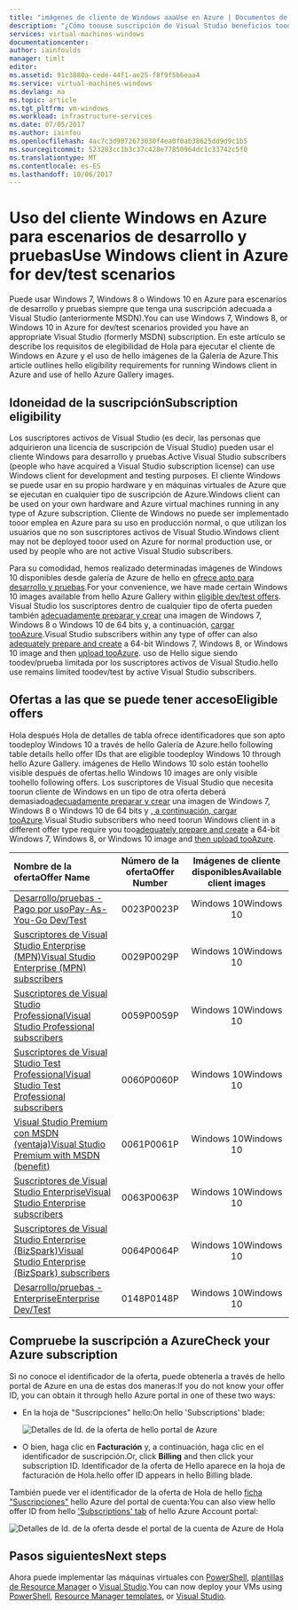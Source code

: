 ```yaml
---
title: "imágenes de cliente de Windows aaaUse en Azure | Documentos de Microsoft"
description: "¿Cómo toouse suscripción de Visual Studio beneficios toodeploy Windows 7, Windows 8 o Windows 10 en Azure para escenarios de desarrollo/pruebas"
services: virtual-machines-windows
documentationcenter: 
author: iainfoulds
manager: timlt
editor: 
ms.assetid: 91c3880a-cede-44f1-ae25-f8f9f5b6eaa4
ms.service: virtual-machines-windows
ms.devlang: na
ms.topic: article
ms.tgt_pltfrm: vm-windows
ms.workload: infrastructure-services
ms.date: 07/05/2017
ms.author: iainfou
ms.openlocfilehash: 4ac7c3d9872673030f4ea0f0ab38625dd9d9c1b5
ms.sourcegitcommit: 523283cc1b3c37c428e77850964dc1c33742c5f0
ms.translationtype: MT
ms.contentlocale: es-ES
ms.lasthandoff: 10/06/2017
---
```

# <a name="use-windows-client-in-azure-for-devtest-scenarios"></a><span data-ttu-id="11b05-103">Uso del cliente Windows en Azure para escenarios de desarrollo y pruebas</span><span class="sxs-lookup"><span data-stu-id="11b05-103">Use Windows client in Azure for dev/test scenarios</span></span>
<span data-ttu-id="11b05-104">Puede usar Windows 7, Windows 8 o Windows 10 en Azure para escenarios de desarrollo y pruebas siempre que tenga una suscripción adecuada a Visual Studio (anteriormente MSDN).</span><span class="sxs-lookup"><span data-stu-id="11b05-104">You can use Windows 7, Windows 8, or Windows 10 in Azure for dev/test scenarios provided you have an appropriate Visual Studio (formerly MSDN) subscription.</span></span> <span data-ttu-id="11b05-105">En este artículo se describe los requisitos de elegibilidad de Hola para ejecutar el cliente de Windows en Azure y el uso de hello imágenes de la Galería de Azure.</span><span class="sxs-lookup"><span data-stu-id="11b05-105">This article outlines hello eligibility requirements for running Windows client in Azure and use of hello Azure Gallery images.</span></span>

## <a name="subscription-eligibility"></a><span data-ttu-id="11b05-106">Idoneidad de la suscripción</span><span class="sxs-lookup"><span data-stu-id="11b05-106">Subscription eligibility</span></span>
<span data-ttu-id="11b05-107">Los suscriptores activos de Visual Studio (es decir, las personas que adquirieron una licencia de suscripción de Visual Studio) pueden usar el cliente Windows para desarrollo y pruebas.</span><span class="sxs-lookup"><span data-stu-id="11b05-107">Active Visual Studio subscribers (people who have acquired a Visual Studio subscription license) can use Windows client for development and testing purposes.</span></span> <span data-ttu-id="11b05-108">El cliente Windows se puede usar en su propio hardware y en máquinas virtuales de Azure que se ejecutan en cualquier tipo de suscripción de Azure.</span><span class="sxs-lookup"><span data-stu-id="11b05-108">Windows client can be used on your own hardware and Azure virtual machines running in any type of Azure subscription.</span></span> <span data-ttu-id="11b05-109">Cliente de Windows no puede ser implementado tooor emplea en Azure para su uso en producción normal, o que utilizan los usuarios que no son suscriptores activos de Visual Studio.</span><span class="sxs-lookup"><span data-stu-id="11b05-109">Windows client may not be deployed tooor used on Azure for normal production use, or used by people who are not active Visual Studio subscribers.</span></span>

<span data-ttu-id="11b05-110">Para su comodidad, hemos realizado determinadas imágenes de Windows 10 disponibles desde galería de Azure de hello en [ofrece apto para desarrollo y pruebas](#eligible-offers).</span><span class="sxs-lookup"><span data-stu-id="11b05-110">For your convenience, we have made certain Windows 10 images available from hello Azure Gallery within [eligible dev/test offers](#eligible-offers).</span></span> <span data-ttu-id="11b05-111">Visual Studio los suscriptores dentro de cualquier tipo de oferta pueden también [adecuadamente preparar y crear](prepare-for-upload-vhd-image.md) una imagen de Windows 7, Windows 8 o Windows 10 de 64 bits y, a continuación, [cargar tooAzure](upload-generalized-managed.md).</span><span class="sxs-lookup"><span data-stu-id="11b05-111">Visual Studio subscribers within any type of offer can also [adequately prepare and create](prepare-for-upload-vhd-image.md) a 64-bit Windows 7, Windows 8, or Windows 10 image and then [upload tooAzure](upload-generalized-managed.md).</span></span> <span data-ttu-id="11b05-112">uso de Hello sigue siendo toodev/prueba limitada por los suscriptores activos de Visual Studio.</span><span class="sxs-lookup"><span data-stu-id="11b05-112">hello use remains limited toodev/test by active Visual Studio subscribers.</span></span>

## <a name="eligible-offers"></a><span data-ttu-id="11b05-113">Ofertas a las que se puede tener acceso</span><span class="sxs-lookup"><span data-stu-id="11b05-113">Eligible offers</span></span>
<span data-ttu-id="11b05-114">Hola después Hola de detalles de tabla ofrece identificadores que son apto toodeploy Windows 10 a través de hello Galería de Azure.</span><span class="sxs-lookup"><span data-stu-id="11b05-114">hello following table details hello offer IDs that are eligible toodeploy Windows 10 through hello Azure Gallery.</span></span> <span data-ttu-id="11b05-115">imágenes de Hello Windows 10 solo están toohello visible después de ofertas.</span><span class="sxs-lookup"><span data-stu-id="11b05-115">hello Windows 10 images are only visible toohello following offers.</span></span> <span data-ttu-id="11b05-116">Los suscriptores de Visual Studio que necesita toorun cliente de Windows en un tipo de otra oferta deberá demasiado[adecuadamente preparar y crear](prepare-for-upload-vhd-image.md) una imagen de Windows 7, Windows 8 o Windows 10 de 64 bits y [, a continuación, cargar tooAzure](upload-generalized-managed.md).</span><span class="sxs-lookup"><span data-stu-id="11b05-116">Visual Studio subscribers who need toorun Windows client in a different offer type require you too[adequately prepare and create](prepare-for-upload-vhd-image.md) a 64-bit Windows 7, Windows 8, or Windows 10 image and [then upload tooAzure](upload-generalized-managed.md).</span></span>

| <span data-ttu-id="11b05-117">Nombre de la oferta</span><span class="sxs-lookup"><span data-stu-id="11b05-117">Offer Name</span></span> | <span data-ttu-id="11b05-118">Número de la oferta</span><span class="sxs-lookup"><span data-stu-id="11b05-118">Offer Number</span></span> | <span data-ttu-id="11b05-119">Imágenes de cliente disponibles</span><span class="sxs-lookup"><span data-stu-id="11b05-119">Available client images</span></span> |
|:--- |:---:|:---:|
| [<span data-ttu-id="11b05-120">Desarrollo/pruebas - Pago por uso</span><span class="sxs-lookup"><span data-stu-id="11b05-120">Pay-As-You-Go Dev/Test</span></span>](https://azure.microsoft.com/offers/ms-azr-0023p/) |<span data-ttu-id="11b05-121">0023P</span><span class="sxs-lookup"><span data-stu-id="11b05-121">0023P</span></span> |<span data-ttu-id="11b05-122">Windows 10</span><span class="sxs-lookup"><span data-stu-id="11b05-122">Windows 10</span></span> |
| [<span data-ttu-id="11b05-123">Suscriptores de Visual Studio Enterprise (MPN)</span><span class="sxs-lookup"><span data-stu-id="11b05-123">Visual Studio Enterprise (MPN) subscribers</span></span>](https://azure.microsoft.com/offers/ms-azr-0029p/) |<span data-ttu-id="11b05-124">0029P</span><span class="sxs-lookup"><span data-stu-id="11b05-124">0029P</span></span> |<span data-ttu-id="11b05-125">Windows 10</span><span class="sxs-lookup"><span data-stu-id="11b05-125">Windows 10</span></span> |
| [<span data-ttu-id="11b05-126">Suscriptores de Visual Studio Professional</span><span class="sxs-lookup"><span data-stu-id="11b05-126">Visual Studio Professional subscribers</span></span>](https://azure.microsoft.com/offers/ms-azr-0059p/) |<span data-ttu-id="11b05-127">0059P</span><span class="sxs-lookup"><span data-stu-id="11b05-127">0059P</span></span> |<span data-ttu-id="11b05-128">Windows 10</span><span class="sxs-lookup"><span data-stu-id="11b05-128">Windows 10</span></span> |
| [<span data-ttu-id="11b05-129">Suscriptores de Visual Studio Test Professional</span><span class="sxs-lookup"><span data-stu-id="11b05-129">Visual Studio Test Professional subscribers</span></span>](https://azure.microsoft.com/offers/ms-azr-0060p/) |<span data-ttu-id="11b05-130">0060P</span><span class="sxs-lookup"><span data-stu-id="11b05-130">0060P</span></span> |<span data-ttu-id="11b05-131">Windows 10</span><span class="sxs-lookup"><span data-stu-id="11b05-131">Windows 10</span></span> |
| [<span data-ttu-id="11b05-132">Visual Studio Premium con MSDN (ventaja)</span><span class="sxs-lookup"><span data-stu-id="11b05-132">Visual Studio Premium with MSDN (benefit)</span></span>](https://azure.microsoft.com/offers/ms-azr-0061p/) |<span data-ttu-id="11b05-133">0061P</span><span class="sxs-lookup"><span data-stu-id="11b05-133">0061P</span></span> |<span data-ttu-id="11b05-134">Windows 10</span><span class="sxs-lookup"><span data-stu-id="11b05-134">Windows 10</span></span> |
| [<span data-ttu-id="11b05-135">Suscriptores de Visual Studio Enterprise</span><span class="sxs-lookup"><span data-stu-id="11b05-135">Visual Studio Enterprise subscribers</span></span>](https://azure.microsoft.com/offers/ms-azr-0063p/) |<span data-ttu-id="11b05-136">0063P</span><span class="sxs-lookup"><span data-stu-id="11b05-136">0063P</span></span> |<span data-ttu-id="11b05-137">Windows 10</span><span class="sxs-lookup"><span data-stu-id="11b05-137">Windows 10</span></span> |
| [<span data-ttu-id="11b05-138">Suscriptores de Visual Studio Enterprise (BizSpark)</span><span class="sxs-lookup"><span data-stu-id="11b05-138">Visual Studio Enterprise (BizSpark) subscribers</span></span>](https://azure.microsoft.com/offers/ms-azr-0064p/) |<span data-ttu-id="11b05-139">0064P</span><span class="sxs-lookup"><span data-stu-id="11b05-139">0064P</span></span> |<span data-ttu-id="11b05-140">Windows 10</span><span class="sxs-lookup"><span data-stu-id="11b05-140">Windows 10</span></span> |
| [<span data-ttu-id="11b05-141">Desarrollo/pruebas - Enterprise</span><span class="sxs-lookup"><span data-stu-id="11b05-141">Enterprise Dev/Test</span></span>](https://azure.microsoft.com/ofers/ms-azr-0148p/) |<span data-ttu-id="11b05-142">0148P</span><span class="sxs-lookup"><span data-stu-id="11b05-142">0148P</span></span> |<span data-ttu-id="11b05-143">Windows 10</span><span class="sxs-lookup"><span data-stu-id="11b05-143">Windows 10</span></span> |

## <a name="check-your-azure-subscription"></a><span data-ttu-id="11b05-144">Compruebe la suscripción a Azure</span><span class="sxs-lookup"><span data-stu-id="11b05-144">Check your Azure subscription</span></span>
<span data-ttu-id="11b05-145">Si no conoce el identificador de la oferta, puede obtenerla a través de hello portal de Azure en una de estas dos maneras:</span><span class="sxs-lookup"><span data-stu-id="11b05-145">If you do not know your offer ID, you can obtain it through hello Azure portal in one of these two ways:</span></span>  

- <span data-ttu-id="11b05-146">En la hoja de "Suscripciones" hello:</span><span class="sxs-lookup"><span data-stu-id="11b05-146">On hello 'Subscriptions' blade:</span></span>

  ![Detalles de Id. de la oferta de hello portal de Azure](./media/client-images/offer-id-azure-portal.png) 

- <span data-ttu-id="11b05-148">O bien, haga clic en **Facturación** y, a continuación, haga clic en el identificador de suscripción.</span><span class="sxs-lookup"><span data-stu-id="11b05-148">Or, click **Billing** and then click your subscription ID.</span></span> <span data-ttu-id="11b05-149">Identificador de la oferta de Hello aparece en la hoja de facturación de Hola.</span><span class="sxs-lookup"><span data-stu-id="11b05-149">hello offer ID appears in hello Billing blade.</span></span>

<span data-ttu-id="11b05-150">También puede ver el identificador de la oferta de Hola de hello [ficha "Suscripciones"](http://account.windowsazure.com/Subscriptions) hello Azure del portal de cuenta:</span><span class="sxs-lookup"><span data-stu-id="11b05-150">You can also view hello offer ID from hello ['Subscriptions' tab](http://account.windowsazure.com/Subscriptions) of hello Azure Account portal:</span></span>

![Detalles de Id. de la oferta desde el portal de la cuenta de Azure de Hola](./media/client-images/offer-id-azure-account-portal.png) 

## <a name="next-steps"></a><span data-ttu-id="11b05-152">Pasos siguientes</span><span class="sxs-lookup"><span data-stu-id="11b05-152">Next steps</span></span>
<span data-ttu-id="11b05-153">Ahora puede implementar las máquinas virtuales con [PowerShell](quick-create-powershell.md), [plantillas de Resource Manager](ps-template.md) o [Visual Studio](../../vs-azure-tools-resource-groups-deployment-projects-create-deploy.md).</span><span class="sxs-lookup"><span data-stu-id="11b05-153">You can now deploy your VMs using [PowerShell](quick-create-powershell.md), [Resource Manager templates](ps-template.md), or [Visual Studio](../../vs-azure-tools-resource-groups-deployment-projects-create-deploy.md).</span></span>

